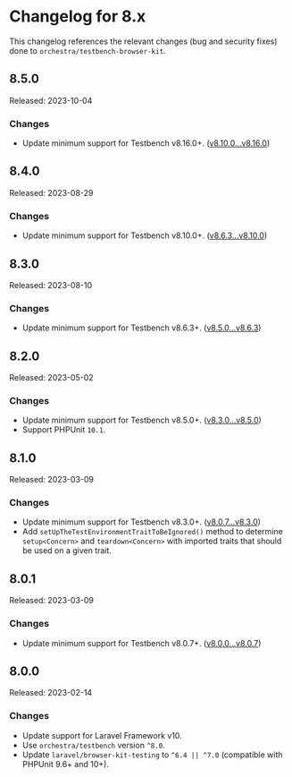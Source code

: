 # Changelog for 8.x

This changelog references the relevant changes (bug and security fixes) done to `orchestra/testbench-browser-kit`.

## 8.5.0

Released: 2023-10-04

### Changes

* Update minimum support for Testbench v8.16.0+. ([v8.10.0...v8.16.0](https://github.com/orchestral/testbench/compare/v8.10.0...v8.16.0))

## 8.4.0

Released: 2023-08-29

### Changes

* Update minimum support for Testbench v8.10.0+. ([v8.6.3...v8.10.0](https://github.com/orchestral/testbench/compare/v8.6.3...v8.10.0))

## 8.3.0

Released: 2023-08-10

### Changes

* Update minimum support for Testbench v8.6.3+. ([v8.5.0...v8.6.3](https://github.com/orchestral/testbench/compare/v8.5.0...v8.6.3))

## 8.2.0

Released: 2023-05-02

### Changes

* Update minimum support for Testbench v8.5.0+. ([v8.3.0...v8.5.0](https://github.com/orchestral/testbench/compare/v8.3.0...v8.5.0))
* Support PHPUnit `10.1`.

## 8.1.0

Released: 2023-03-09

### Changes

* Update minimum support for Testbench v8.3.0+. ([v8.0.7...v8.3.0](https://github.com/orchestral/testbench/compare/v8.0.7...v8.3.0))
* Add `setUpTheTestEnvironmentTraitToBeIgnored()` method to determine `setup<Concern>` and `teardown<Concern>` with imported traits that should be used on a given trait.

## 8.0.1

Released: 2023-03-09

### Changes

* Update minimum support for Testbench v8.0.7+. ([v8.0.0...v8.0.7](https://github.com/orchestral/testbench/compare/v8.0.0...v8.0.7))

## 8.0.0

Released: 2023-02-14

### Changes

* Update support for Laravel Framework v10.
* Use `orchestra/testbench` version `^8.0`.
* Update `laravel/browser-kit-testing` to `^6.4 || ^7.0` (compatible with PHPUnit 9.6+ and 10+).
